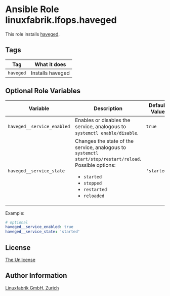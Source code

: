 # Ansible Role linuxfabrik.lfops.haveged

This role installs [haveged](https://github.com/jirka-h/haveged).


## Tags

| Tag       | What it does     |
| ---       | ------------     |
| `haveged` | Installs haveged |


## Optional Role Variables

| Variable | Description | Default Value |
| -------- | ----------- | ------------- |
| `haveged__service_enabled`| Enables or disables the service, analogous to `systemctl enable/disable`. | `true` |
| `haveged__service_state` | Changes the state of the service, analogous to `systemctl start/stop/restart/reload`. Possible options: <ul><li>`started`</li><li>`stopped`</li><li>`restarted`</li><li>`reloaded`</li></ul> | `'started'` |

Example:
```yaml
# optional
haveged__service_enabled: true
haveged__service_state: 'started'
```


## License

[The Unlicense](https://unlicense.org/)


## Author Information

[Linuxfabrik GmbH, Zurich](https://www.linuxfabrik.ch)
